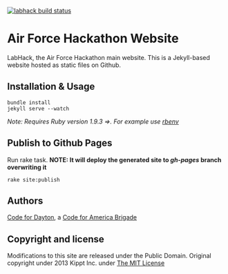 [![labhack build status](https://travis-ci.org/codefordayton/labhack.svg)](https://travis-ci.org/codefordayton/labhack)

# Air Force Hackathon Website
LabHack, the Air Force Hackathon main website. This is a Jekyll-based website hosted as static files on Github.

## Installation & Usage
    bundle install
    jekyll serve --watch

_Note: Requires Ruby version 1.9.3 =>. For example use [rbenv](https://github.com/sstephenson/rbenv)_   
    
## Publish to Github Pages
Run rake task. **NOTE: It will deploy the generated site to _gh-pages_ branch overwriting it**    
``` 
rake site:publish
```

## Authors
[Code for Dayton](http://codefordayton.org), a [Code for America Brigade](http://www.codeforamerica.org)


## Copyright and license

Modifications to this site are released under the Public Domain.
Original copyright under 2013 Kippt Inc. under [The MIT License ](LICENSE)
